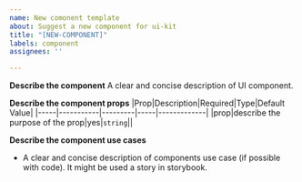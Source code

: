 ```yaml
---
name: New comonent template
about: Suggest a new component for ui-kit
title: "[NEW-COMPONENT]"
labels: component
assignees: ''

---
```


**Describe the component**
A clear and concise description of UI component.

**Describe the component props**
|Prop|Description|Required|Type|Default Value|
|-----|-----------|---------|-----|-------------|
|prop|describe the purpose of the prop|yes|`string`||

**Describe the component use cases**

* A clear and concise description of components use case (if possible with code). It might be used a story in storybook.

